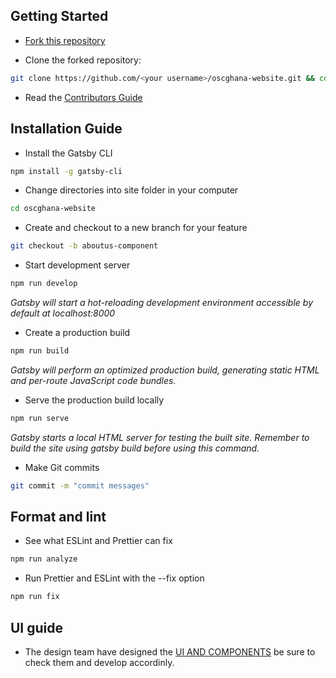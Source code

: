 ## Getting Started

- [Fork this repository](https://help.github.com/articles/fork-a-repo/)

- Clone the forked repository:

```sh
git clone https://github.com/<your username>/oscghana-website.git && cd oscghana-website
```

- Read the [Contributors Guide](https://github.com/oscghana/docs/blob/master/docs/contribute.md)

## Installation Guide

- Install the Gatsby CLI

```sh
npm install -g gatsby-cli
```

- Change directories into site folder in your computer

```sh
cd oscghana-website
```

- Create and checkout to a new branch for your feature

```sh
git checkout -b aboutus-component
```

- Start development server

```sh
npm run develop
```

*Gatsby will start a hot-reloading development environment accessible by default at localhost:8000*

- Create a production build

```sh
npm run build
```

*Gatsby will perform an optimized production build, generating static HTML and per-route JavaScript code bundles.*

- Serve the production build locally

```sh
npm run serve
```

*Gatsby starts a local HTML server for testing the built site. Remember to build the site using gatsby build before using this command.*

- Make Git commits

```sh
git commit -m "commit messages"
```

## Format and lint

- See what ESLint and Prettier can fix

```sh
npm run analyze
```

- Run Prettier and ESLint with the --fix option

```sh
npm run fix
```
## UI guide
- The design team have designed the [UI AND COMPONENTS](https://xd.adobe.com/view/46c10c27-2956-4d5f-43c0-a59e2d991194-30f0/) be sure to check them and develop accordinly.
